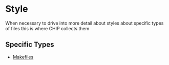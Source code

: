 # Style

When necessary to drive into more detail about styles about specific types of
files this is where CHIP collects them

## Specific Types

- [Makefiles](./STYLE_MAKEFILES.md)
